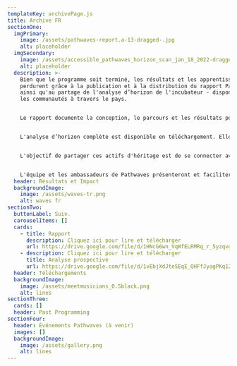 ```yaml
---
templateKey: archivePage.js
title: Archive FR
sectionOne:
  imgPrimary:
    image: /assets/pathwaves-report.a-13-dragged-.jpg
    alt: placeholder
  imgSecondary:
    image: /assets/accessible_pathwaves_horizon_scan_jan_18_2022-dragged-.jpg
    alt: placeholder
  description: >-
    Bien que le programme soit terminé, les résultats et les apprentissages
    perdurent grâce à la publication et à la distribution du rapport Pathwaves,
    ainsi qu'au partage de l'analyse d’horizon de l'incubateur - disponible pour
    les communautés à travers le pays.


    Le rapport documente la conception, le parcours et les résultats pour les participants.


    L'analyse d’horizon complète est disponible en téléchargement. Elle a fourni aux participants une compréhension des moteurs numériques de changement et des tendances, ainsi que les changements sociaux, technologiques, environnementaux, économiques, politiques, de valeurs et juridiques qui influencent l'avenir de la musique. Cette analyse concerne le Canada et d'autres marchés à travers le monde.


    L'objectif de partager ces actifs d'héritage est de se connecter avec les communautés à travers le pays dans l'espoir qu'elles soient inspirées par les résultats et qu'elles soient incitées à poursuivre les conversations.


    L'équipe et les ambassadeurs de Pathwaves présenteront et faciliteront désormais des ateliers lors de conférences et d'événements à travers le pays. Si vous êtes intéressé par un partenariat avec nous, veuillez nous contacter !
  header: Résultats et Impact
  backgroundImage:
    image: /assets/waves-tr.png
    alt: waves fr
sectionTwo:
  buttonLabel: Suiv.
  carouselItems: []
  cards:
    - title: Rapport
      description: Cliquez ici pour lire et télécharger
      url: https://drive.google.com/file/d/1HNcG6wn_VqWfELRMRq_r_5yzqvgysGLU/view?usp=sharing
    - description: Cliquez ici pour lire et télécharger
      title: Analyse prospective
      url: https://drive.google.com/file/d/1vEbjXdJteSEqE_QHFfJyagPKq12WxZ1G/view?usp=sharing
  header: Téléchargements
  backgroundImage:
    image: /assets/meetmusicians_0.5black.png
    alt: lines
sectionThree:
  cards: []
  header: Past Programming
sectionFour:
  header: Événements Pathwaves (à venir)
  images: []
  backgroundImage:
    image: /assets/gallery.png
    alt: lines
---
```

